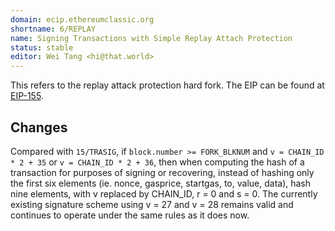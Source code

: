 ```yaml
---
domain: ecip.ethereumclassic.org
shortname: 6/REPLAY
name: Signing Transactions with Simple Replay Attach Protection
status: stable
editor: Wei Tang <hi@that.world>
---
```


This refers to the replay attack protection hard fork. The EIP can be
found at [EIP-155](https://github.com/ethereum/EIPs/issues/155).

## Changes

Compared with `15/TRASIG`, if `block.number >= FORK_BLKNUM` and `v =
CHAIN_ID * 2 + 35` or `v = CHAIN_ID * 2 + 36`, then when computing the
hash of a transaction for purposes of signing or recovering, instead
of hashing only the first six elements (ie. nonce, gasprice, startgas,
to, value, data), hash nine elements, with v replaced by CHAIN_ID, r =
0 and s = 0. The currently existing signature scheme using v = 27 and
v = 28 remains valid and continues to operate under the same rules as
it does now.
